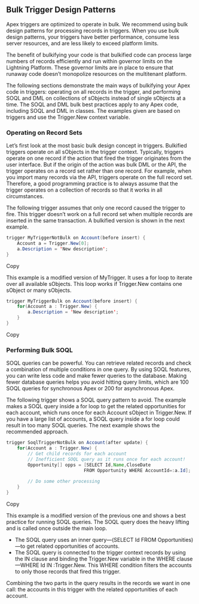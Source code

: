 ## Bulk Trigger Design Patterns

Apex triggers are optimized to operate in bulk. We recommend using bulk design patterns for processing records in triggers. When you use bulk design patterns, your triggers have better performance, consume less server resources, and are less likely to exceed platform limits.

The benefit of bulkifying your code is that bulkified code can process large numbers of records efficiently and run within governor limits on the Lightning Platform. These governor limits are in place to ensure that runaway code doesn’t monopolize resources on the multitenant platform.

The following sections demonstrate the main ways of bulkifying your Apex code in triggers: operating on all records in the trigger, and performing SOQL and DML on collections of sObjects instead of single sObjects at a time. The SOQL and DML bulk best practices apply to any Apex code, including SOQL and DML in classes. The examples given are based on triggers and use the Trigger.New context variable.

### Operating on Record Sets

Let’s first look at the most basic bulk design concept in triggers. Bulkified triggers operate on all sObjects in the trigger context. Typically, triggers operate on one record if the action that fired the trigger originates from the user interface. But if the origin of the action was bulk DML or the API, the trigger operates on a record set rather than one record. For example, when you import many records via the API, triggers operate on the full record set. Therefore, a good programming practice is to always assume that the trigger operates on a collection of records so that it works in all circumstances.

The following trigger assumes that only one record caused the trigger to fire. This trigger doesn’t work on a full record set when multiple records are inserted in the same transaction. A bulkified version is shown in the next example.

```java
trigger MyTriggerNotBulk on Account(before insert) {
    Account a = Trigger.New[0];
    a.Description = 'New description';
}
```

Copy

This example is a modified version of MyTrigger. It uses a for loop to iterate over all available sObjects. This loop works if Trigger.New contains one sObject or many sObjects.

```java
trigger MyTriggerBulk on Account(before insert) {
    for(Account a : Trigger.New) {
        a.Description = 'New description';
    }
}
```

Copy

### Performing Bulk SOQL

SOQL queries can be powerful. You can retrieve related records and check a combination of multiple conditions in one query. By using SOQL features, you can write less code and make fewer queries to the database. Making fewer database queries helps you avoid hitting query limits, which are 100 SOQL queries for synchronous Apex or 200 for asynchronous Apex.

The following trigger shows a SOQL query pattern to avoid. The example makes a SOQL query inside a for loop to get the related opportunities for each account, which runs once for each Account sObject in Trigger.New. If you have a large list of accounts, a SOQL query inside a for loop could result in too many SOQL queries. The next example shows the recommended approach.

```java
trigger SoqlTriggerNotBulk on Account(after update) {   
    for(Account a : Trigger.New) {
        // Get child records for each account
        // Inefficient SOQL query as it runs once for each account!
        Opportunity[] opps = [SELECT Id,Name,CloseDate 
                             FROM Opportunity WHERE AccountId=:a.Id];
        
        // Do some other processing
    }
}
```

Copy

This example is a modified version of the previous one and shows a best practice for running SOQL queries. The SOQL query does the heavy lifting and is called once outside the main loop.

-   The SOQL query uses an inner query—(SELECT Id FROM Opportunities)—to get related opportunities of accounts.
-   The SOQL query is connected to the trigger context records by using the IN clause and binding the Trigger.New variable in the WHERE clause—WHERE Id IN :Trigger.New. This WHERE condition filters the accounts to only those records that fired this trigger.

Combining the two parts in the query results in the records we want in one call: the accounts in this trigger with the related opportunities of each account.